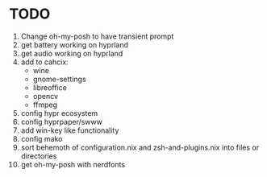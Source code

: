 # TODO
1. Change oh-my-posh to have transient prompt
2. get battery working on hyprland
3. get audio working on hyprland
4. add to cahcix:
    - wine
    - gnome-settings
    - libreoffice
    - opencv
    - ffmpeg
5. config hypr ecosystem
6. config hyprpaper/swww
7. add win-key like functionality
8. config mako
9. sort behemoth of configuration.nix and zsh-and-plugins.nix into files or directories
10. get oh-my-posh with nerdfonts
